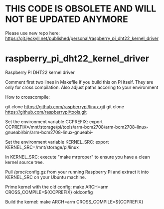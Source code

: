 # THIS CODE IS OBSOLETE AND WILL NOT BE UPDATED ANYMORE
Please use new repo here: https://git.jeckyll.net/published/personal/raspberry_pi_dht22_kernel_driver


raspberry_pi_dht22_kernel_driver
================================

Raspberry PI DHT22 kernel driver

Comment first two lines in Makefile if you build this on Pi itself. 
They are only for cross compilation. Also adjust paths accoring to your environment

How to crosscompile:

git clone https://github.com/raspberrypi/linux.git
git clone https://github.com/raspberrypi/tools.git

Set the environment variable CCPREFIX:
export CCPREFIX=/mnt/storage/pi/tools/arm-bcm2708/arm-bcm2708-linux-gnueabi/bin/arm-bcm2708-linux-gnueabi-

Set the environment variable KERNEL_SRC:
export KERNEL_SRC=/mnt/storage/pi/linux

In KERNEL_SRC: execute "make mrproper" to ensure you have a clean kernel source tree.

Pull /proc/config.gz from your running Raspberry Pi and extract it into KERNEL_SRC on your Ubuntu machine.

Prime kernel with the old config:
make ARCH=arm CROSS_COMPILE=${CCPREFIX} oldconfig

Build the kernel:
make ARCH=arm CROSS_COMPILE=${CCPREFIX}
